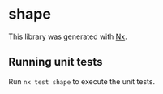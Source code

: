 # shape

This library was generated with [Nx](https://nx.dev).

## Running unit tests

Run `nx test shape` to execute the unit tests.
